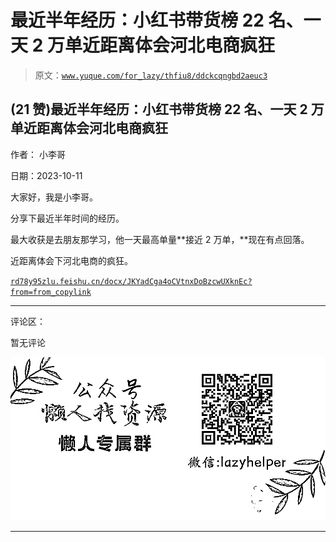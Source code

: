 # 最近半年经历：小红书带货榜 22 名、一天 2 万单近距离体会河北电商疯狂

> 原文：[`www.yuque.com/for_lazy/thfiu8/ddckcqngbd2aeuc3`](https://www.yuque.com/for_lazy/thfiu8/ddckcqngbd2aeuc3)

## (21 赞)最近半年经历：小红书带货榜 22 名、一天 2 万单近距离体会河北电商疯狂

作者： 小李哥

日期：2023-10-11

大家好，我是小李哥。

分享下最近半年时间的经历。

最大收获是去朋友那学习，他一天最高单量**接近 2 万单，**现在有点回落。

近距离体会下河北电商的疯狂。

[`rd78y95zlu.feishu.cn/docx/JKYadCga4oCVtnxDoBzcwUXknEc?from=from_copylink`](https://rd78y95zlu.feishu.cn/docx/JKYadCga4oCVtnxDoBzcwUXknEc?from=from_copylink)

* * *

评论区：

暂无评论

![](img/1c37d505930596d12a88ab23e11aa07a.png)

* * *